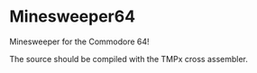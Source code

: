 # Minesweeper64

Minesweeper for the Commodore 64!

The source should be compiled with the TMPx cross assembler.